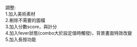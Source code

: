 調整:  
1.加入美術素材  
2.刪除不需要的圖檔    
3.加入分數score，與計分  
4.加入fever狀態(combo大於設定值時觸發)，背景畫面特效改變  
5.加入長按功能  

